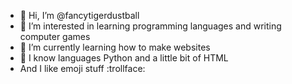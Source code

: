 - 👋 Hi, I’m @fancytigerdustball
- 👀 I’m interested in learning programming languages and writing computer games
- 🌱 I’m currently learning how to make websites
- 🧠 I know languages Python and a little bit of HTML
- And I like emoji stuff :trollface:

<!---
fancytigerdustball/fancytigerdustball is a ✨ special ✨ repository because its `README.md` (this file) appears on your GitHub profile.
You can click the Preview link to take a look at your changes.
--->
